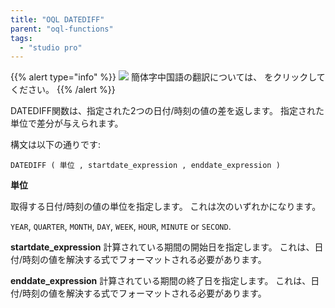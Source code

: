 ```yaml
---
title: "OQL DATEDIFF"
parent: "oql-functions"
tags:
  - "studio pro"
---
```


{{% alert type="info" %}}
<img src="attachments/chinese-translation/china.png" style="display: inline-block; margin: 0" /> 簡体字中国語の翻訳については、 [<unk> <unk> <unk>](https://cdn.mendix.tencent-cloud.com/documentation/refguide8/oql-datedeiff.pdf) をクリックしてください。
{{% /alert %}}

DATEDIFF関数は、指定された2つの日付/時刻の値の差を返します。 指定された単位で差分が与えられます。

構文は以下の通りです:

```
DATEDIFF ( 単位 , startdate_expression , enddate_expression )
```

**単位**

取得する日付/時刻の値の単位を指定します。 これは次のいずれかになります。

`YEAR`, `QUARTER`, `MONTH`, `DAY`, `WEEK`, `HOUR`, `MINUTE` or `SECOND`.

**startdate_expression** 計算されている期間の開始日を指定します。 これは、日付/時刻の値を解決する式でフォーマットされる必要があります。

**enddate_expression** 計算されている期間の終了日を指定します。 これは、日付/時刻の値を解決する式でフォーマットされる必要があります。
